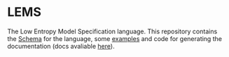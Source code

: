 LEMS
====

The Low Entropy Model Specification language. This repository contains the [Schema](https://github.com/LEMS/LEMS/tree/master/Schemas/LEMS) for the language, some  [examples](https://github.com/LEMS/LEMS/tree/master/examples) and code for generating the documentation (docs avaliable [here](http://lems.github.io/jLEMS/)).

